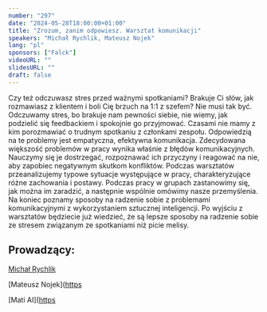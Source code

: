 ```yaml
---
number: "297"
date: "2024-05-28T18:00:00+01:00"
title: "Zrozum, zanim odpowiesz. Warsztat komunikacji"
speakers: "Michał Rychlik, Mateusz Nojek"
lang: "pl"
sponsors: ["Falck"]
videoURL: ""
slidesURL: ""
draft: false
---
```


Czy też odczuwasz stres przed ważnymi spotkaniami? Brakuje Ci słów, jak rozmawiasz z klientem i boli Cię brzuch na 1:1 z szefem? Nie musi tak być. Odczuwamy stres, bo brakuje nam pewności siebie, nie wiemy, jak podzielić się feedbackiem i spokojnie go przyjmować. Czasami nie mamy z kim porozmawiać o trudnym spotkaniu z członkami zespołu.
Odpowiedzią na te problemy jest empatyczna, efektywna komunikacja. Zdecydowana większość problemów w pracy wynika właśnie z błędów komunikacyjnych. Nauczymy się je dostrzegać, rozpoznawać ich przyczyny i reagować na nie, aby zapobiec negatywnym skutkom konfliktów.
Podczas warsztatów przeanalizujemy typowe sytuacje występujące w pracy, charakteryzujące różne zachowania i postawy. Podczas pracy w grupach zastanowimy się, jak można im zaradzić, a następnie wspólnie omówimy nasze przemyślenia. Na koniec poznamy sposoby na radzenie sobie z problemami komunikacyjnymi z wykorzystaniem sztucznej inteligencji.
Po wyjściu z warsztatów będziecie już wiedzieć, że są lepsze sposoby na radzenie sobie ze stresem związanym ze spotkaniami niż picie melisy.

## Prowadzący:

[Michał Rychlik](https://www.linkedin.com/in/michal-rychlik/)

[Mateusz Nojek]([https](https://www.linkedin.com/in/nojek/)

[Mati AI]([https](https://www.linkedin.com/company/mati-ai)
